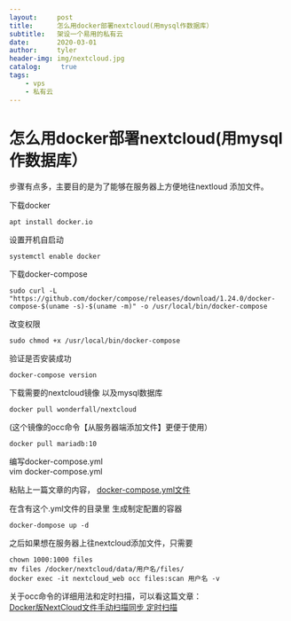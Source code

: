 ```yaml
---
layout:     post
title:      怎么用docker部署nextcloud(用mysql作数据库）
subtitle:   架设一个易用的私有云
date:       2020-03-01
author:     tyler
header-img: img/nextcloud.jpg
catalog: 	 true
tags:
    - vps
    - 私有云
---
```

# 怎么用docker部署nextcloud(用mysql作数据库）

  步骤有点多，主要目的是为了能够在服务器上方便地往nextloud 添加文件。
 
下载docker 
	
	apt install docker.io

设置开机自启动
	
	systemctl enable docker

下载docker-compose  

    sudo curl -L "https://github.com/docker/compose/releases/download/1.24.0/docker-compose-$(uname -s)-$(uname -m)" -o /usr/local/bin/docker-compose     


改变权限

    sudo chmod +x /usr/local/bin/docker-compose

验证是否安装成功

	docker-compose version

下载需要的nextcloud镜像 以及mysql数据库
	
	docker pull wonderfall/nextcloud

(这个镜像的occ命令【从服务器端添加文件】更便于使用）

	docker pull mariadb:10

编写docker-compose.yml		
	vim docker-compose.yml

粘贴上一篇文章的内容，
[docker-compose.yml文件](https://xuyingying0.github.io/2020/03/01/nextcloud%E7%9A%84yml%E6%96%87%E4%BB%B6/)

在含有这个.yml文件的目录里 生成制定配置的容器
	
	docker-dompose up -d 

之后如果想在服务器上往nextcloud添加文件，只需要

	chown 1000:1000 files
	mv files /docker/nextcloud/data/用户名/files/
	docker exec -it nextcloud_web occ files:scan 用户名 -v

关于occ命令的详细用法和定时扫描，可以看这篇文章：  
[Docker版NextCloud文件手动扫描同步 定时扫描](https://blog.csdn.net/u010457406/article/details/84335143)


    

   

